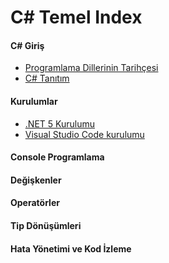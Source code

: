 # C# Temel Index 

#### C# Giriş ####
- [Programlama Dillerinin Tarihçesi](programlama-dillerinin-tarihcesi/)
- [C# Tanıtım](c#-tanitimi/)

#### Kurulumlar ####

- [.NET 5 Kurulumu](dotnet-5-kurulumu/)
- [Visual Studio Code kurulumu](vs-code-kurulumu/)

#### Console Programlama ####

#### Değişkenler  ####

#### Operatörler ####

#### Tip Dönüşümleri ####

#### Hata Yönetimi ve Kod İzleme ####
